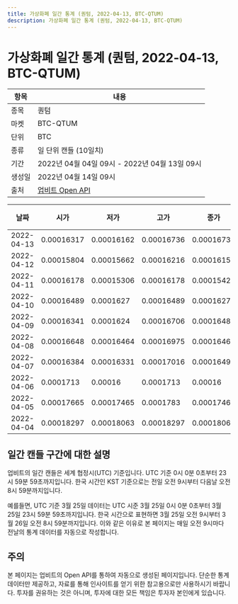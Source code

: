 ```yaml
---
title: 가상화폐 일간 통계 (퀀텀, 2022-04-13, BTC-QTUM)
description: 가상화폐 일간 통계 (퀀텀, 2022-04-13, BTC-QTUM)
---
```



가상화폐 일간 통계 (퀀텀, 2022-04-13, BTC-QTUM)
===

|항목|내용|
|--|--|
|종목|퀀텀|
|마켓|BTC-QTUM|
|단위|BTC|
|종류|일 단위 캔들 (10일치)|
|기간|2022년 04월 04일 09시 - 2022년 04월 13일 09시|
|생성일|2022년 04월 14일 09시|
|출처|[업비트 Open API](https://docs.upbit.com)|


|날짜|시가|저가|고가|종가|비고|
|--|--|--|--|--|--|
|2022-04-13|0.00016317|0.00016162|0.00016736|0.00016736|    |
|2022-04-12|0.00015804|0.00015662|0.00016216|0.00016155|    |
|2022-04-11|0.00016178|0.00015306|0.00016178|0.00015427|    |
|2022-04-10|0.00016489|0.0001627|0.00016489|0.0001627|    |
|2022-04-09|0.00016341|0.0001624|0.00016706|0.00016489|    |
|2022-04-08|0.00016648|0.00016464|0.00016975|0.00016464|    |
|2022-04-07|0.00016384|0.00016331|0.00017016|0.00016498|    |
|2022-04-06|0.0001713|0.00016|0.0001713|0.00016|    |
|2022-04-05|0.00017665|0.00017465|0.0001783|0.00017465|    |
|2022-04-04|0.00018297|0.00018063|0.00018297|0.00018063|    |


일간 캔들 구간에 대한 설명
---


업비트의 일간 캔들은 세계 협정시(UTC) 기준입니다. 
UTC 기준 0시 0분 0초부터 23시 59분 59초까지입니다. 
한국 시간인 KST 기준으로는 전일 오전 9시부터 다음날 오전 8시 59분까지입니다. 


예를들면, UTC 기준 3월 25일 데이터는 UTC 시준 3월 25일 0시 0분 0초부터 3월 25일 23시 59분 59초까지입니다. 
한국 시간으로 표현하면 3월 25일 오전 9시부터 3월 26일 오전 8시 59분까지입니다. 
이와 같은 이유로 본 페이지는 매일 오전 9시마다 전날의 통계 데이터를 자동으로 작성합니다. 


주의
---


본 페이지는 업비트의 Open API를 통하여 자동으로 생성된 페이지입니다. 
단순한 통계 데이터만 제공하고, 자료를 통해 인사이트를 얻기 위한 참고용으로만 사용하시기 바랍니다. 
투자를 권유하는 것은 아니며, 투자에 대한 모든 책임은 투자자 본인에게 있습니다. 

